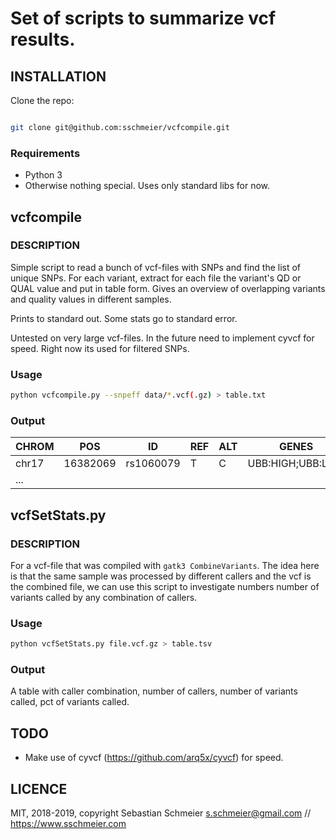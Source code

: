 # Set of scripts to summarize vcf results.

## INSTALLATION

Clone the repo:


```bash

git clone git@github.com:sschmeier/vcfcompile.git

```

### Requirements


 - Python 3
 - Otherwise nothing special. Uses only standard libs for now.



## vcfcompile

### DESCRIPTION

Simple script to read a bunch of vcf-files with SNPs and find the list of unique SNPs.
For each variant, extract for each file the variant's QD or QUAL value and put in table form.
Gives an overview of overlapping variants and quality values in different samples.

Prints to standard out. Some stats go to standard error.

Untested on very large vcf-files. In the future need to implement cyvcf for speed. Right now its used for filtered SNPs.

### Usage

```bash
python vcfcompile.py --snpeff data/*.vcf(.gz) > table.txt
```

### Output

| CHROM | POS      | ID        | REF | ALT | GENES            | FILE1.vcf.gz | FILE2.vcf.gz | ... |
|-------|----------|-----------|-----|-----|------------------|--------------|--------------|-----|
| chr17 | 16382069 | rs1060079 | T   | C   | UBB:HIGH;UBB:LOW | 2.99         | 3.64         | ... |
| ...   |          |           |     |     |                  |              |              |     |



## vcfSetStats.py

### DESCRIPTION

For a vcf-file that was compiled with `gatk3 CombineVariants`. 
The idea here is that the same sample was processed by different callers and the vcf is the combined file, we can use this script to investigate numbers number of variants called by any combination of callers.

### Usage

```bash
python vcfSetStats.py file.vcf.gz > table.tsv
```

### Output

A table with caller combination, number of callers, number of variants called, pct of variants called.



## TODO

 - Make use of cyvcf (https://github.com/arq5x/cyvcf) for speed.



## LICENCE

MIT, 2018-2019, copyright Sebastian Schmeier
s.schmeier@gmail.com // https://www.sschmeier.com
